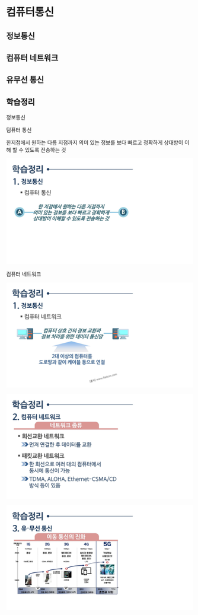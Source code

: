 # 컴퓨터통신


## 정보통신

## 컴퓨터 네트워크

## 유무선 통신


## 학습정리

정보통신

텀퓨터 통신

한지점에서 원하는 다름 지점까지 의미 있는 정보를 보다 빠르고 정확하게 상대방이 이해 할 수 있도록 전송하는 것



![컴퓨터학개론_7강_페이지_66](./img/컴퓨터학개론_7강_페이지_66.jpg)

컴퓨터 네트워크

![컴퓨터학개론_7강_페이지_67](./img/컴퓨터학개론_7강_페이지_67.jpg)

![컴퓨터학개론_7강_페이지_68](./img/컴퓨터학개론_7강_페이지_68.jpg)

![컴퓨터학개론_7강_페이지_69](./img/컴퓨터학개론_7강_페이지_69.jpg)

